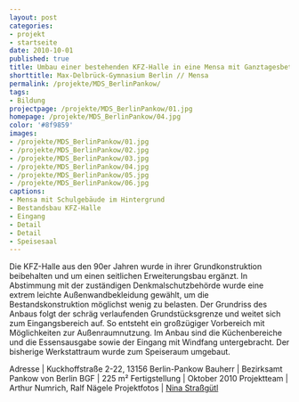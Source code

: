 ```yaml
---
layout: post
categories:
- projekt
- startseite
date: 2010-10-01
published: true
title: Umbau einer bestehenden KFZ-Halle in eine Mensa mit Ganztagesbetrieb für die Max-Delbrück-Oberschule
shorttitle: Max-Delbrück-Gymnasium Berlin // Mensa
permalink: /projekte/MDS_BerlinPankow/
tags: 
- Bildung
projectpage: /projekte/MDS_BerlinPankow/01.jpg 
homepage: /projekte/MDS_BerlinPankow/04.jpg
color: '#8f9859'
images:
- /projekte/MDS_BerlinPankow/01.jpg
- /projekte/MDS_BerlinPankow/02.jpg
- /projekte/MDS_BerlinPankow/03.jpg
- /projekte/MDS_BerlinPankow/04.jpg
- /projekte/MDS_BerlinPankow/05.jpg
- /projekte/MDS_BerlinPankow/06.jpg
captions:
- Mensa mit Schulgebäude im Hintergrund
- Bestandsbau KFZ-Halle
- Eingang
- Detail
- Detail
- Speisesaal
---
```

Die KFZ-Halle aus den 90er Jahren wurde in ihrer Grundkonstruktion beibehalten und um einen seitlichen Erweiterungsbau ergänzt. In Abstimmung mit der zuständigen Denkmalschutzbehörde wurde eine extrem leichte Außenwandbekleidung gewählt, um die Bestandskonstruktion möglichst wenig zu belasten. Der Grundriss des Anbaus folgt der schräg verlaufenden Grundstücksgrenze und weitet sich zum Eingangsbereich auf. So entsteht ein großzügiger Vorbereich mit Möglichkeiten zur Außenraumnutzung. Im Anbau sind die Küchen­bereiche und die Essensausgabe sowie der Eingang mit Windfang untergebracht. Der bisherige Werkstattraum wurde zum Speiseraum umgebaut.

Adresse	        |	Kuckhoffstraße 2-22, 13156 Berlin-Pankow
Bauherr	        |	Bezirksamt Pankow von Berlin
BGF		        |	225 m²
Fertigstellung	|	Oktober 2010
Projektteam	    |	Arthur Numrich, Ralf Nägele
Projektfotos	|	[Nina Straßgütl](http://www.ninastrg.de/)